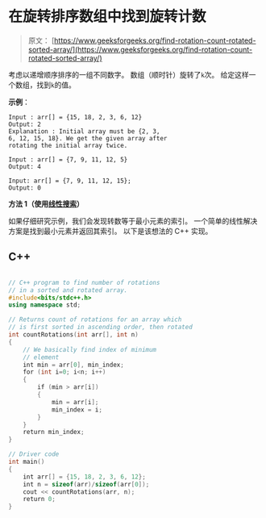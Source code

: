# 在旋转排序数组中找到旋转计数

> 原文： [https://www.geeksforgeeks.org/find-rotation-count-rotated-sorted-array/](https://www.geeksforgeeks.org/find-rotation-count-rotated-sorted-array/)

考虑以递增顺序排序的一组不同数字。 数组（顺时针）旋转了`k`次。 给定这样一个数组，找到`k`的值。

**示例**：

```
Input : arr[] = {15, 18, 2, 3, 6, 12}
Output: 2
Explanation : Initial array must be {2, 3,
6, 12, 15, 18}. We get the given array after 
rotating the initial array twice.

Input : arr[] = {7, 9, 11, 12, 5}
Output: 4

Input: arr[] = {7, 9, 11, 12, 15};
Output: 0

```



**方法 1（使用[线性搜索](http://quiz.geeksforgeeks.org/linear-search/)）**

如果仔细研究示例，我们会发现转数等于最小元素的索引。 一个简单的线性解决方案是找到最小元素并返回其索引。 以下是该想法的 C++ 实现。

## C++ 

```cpp

// C++ program to find number of rotations 
// in a sorted and rotated array. 
#include<bits/stdc++.h> 
using namespace std; 

// Returns count of rotations for an array which 
// is first sorted in ascending order, then rotated 
int countRotations(int arr[], int n) 
{ 
    // We basically find index of minimum 
    // element 
    int min = arr[0], min_index; 
    for (int i=0; i<n; i++) 
    { 
        if (min > arr[i]) 
        { 
            min = arr[i]; 
            min_index = i; 
        } 
    } 
    return min_index; 
} 

// Driver code 
int main() 
{ 
    int arr[] = {15, 18, 2, 3, 6, 12}; 
    int n = sizeof(arr)/sizeof(arr[0]); 
    cout << countRotations(arr, n); 
    return 0; 
} 

```
